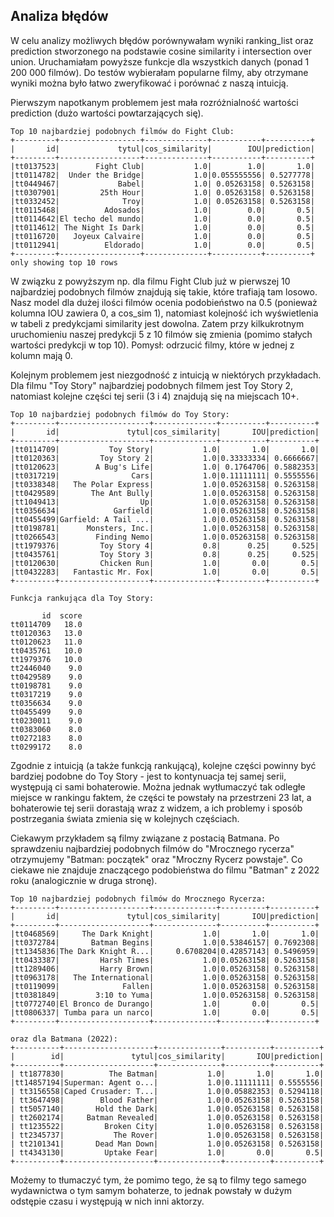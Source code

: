 ## Analiza błędów

W celu analizy możliwych błędów porównywałam wyniki 
ranking_list oraz prediction stworzonego na podstawie cosine 
similarity i intersection over union.
Uruchamiałam powyższe funkcje dla wszystkich
danych (ponad 1 200 000 filmów). Do testów
wybierałam popularne filmy, aby otrzymane
wyniki można było łatwo zweryfikować i porównać
z naszą intuicją.

Pierwszym napotkanym problemem jest mała rozróżnialność
wartości prediction (dużo wartości powtarzających się). 

```angular2html
Top 10 najbardziej podobnych filmów do Fight Club:
+---------+------------------+--------------+-----------+----------+
|       id|             tytul|cos_similarity|        IOU|prediction|
+---------+------------------+--------------+-----------+----------+
|tt0137523|        Fight Club|           1.0|        1.0|       1.0|
|tt0114782|  Under the Bridge|           1.0|0.055555556| 0.5277778|
|tt0449467|             Babel|           1.0| 0.05263158| 0.5263158|
|tt0307901|         25th Hour|           1.0| 0.05263158| 0.5263158|
|tt0332452|              Troy|           1.0| 0.05263158| 0.5263158|
|tt0115468|          Adosados|           1.0|        0.0|       0.5|
|tt0114642|El techo del mundo|           1.0|        0.0|       0.5|
|tt0114612| The Night Is Dark|           1.0|        0.0|       0.5|
|tt0116720|   Joyeux Calvaire|           1.0|        0.0|       0.5|
|tt0112941|          Eldorado|           1.0|        0.0|       0.5|
+---------+------------------+--------------+-----------+----------+
only showing top 10 rows
```

W związku z powyższym np. dla filmu Fight Club 
już w pierwszej 10 najbardziej podobnych filmów
znajdują się takie, które trafiają tam losowo. Nasz model 
dla dużej ilości filmów ocenia podobieństwo na 0.5 (ponieważ kolumna IOU zawiera 0,
a cos_sim 1), natomiast kolejność ich wyświetlenia w tabeli z predykcjami similarity 
jest dowolna. Zatem przy kilkukrotnym uruchomieniu naszej predykcji
5 z 10 filmów się zmienia (pomimo stałych wartości predykcji w top 10).
Pomysł: odrzucić filmy, które w jednej z kolumn mają 0.


Kolejnym problemem jest niezgodność z intuicją w niektórych
przykładach. Dla filmu "Toy Story" najbardziej podobnych filmem
jest Toy Story 2, natomiast kolejne części tej serii (3 i 4) znajdują
się na miejscach 10+. 

```angular2html
Top 10 najbardziej podobnych filmów do Toy Story:
+---------+--------------------+--------------+----------+----------+
|       id|               tytul|cos_similarity|       IOU|prediction|
+---------+--------------------+--------------+----------+----------+
|tt0114709|           Toy Story|           1.0|       1.0|       1.0|
|tt0120363|         Toy Story 2|           1.0|0.33333334| 0.6666667|
|tt0120623|        A Bug's Life|           1.0| 0.1764706| 0.5882353|
|tt0317219|                Cars|           1.0|0.11111111| 0.5555556|
|tt0338348|   The Polar Express|           1.0|0.05263158| 0.5263158|
|tt0429589|       The Ant Bully|           1.0|0.05263158| 0.5263158|
|tt1049413|                  Up|           1.0|0.05263158| 0.5263158|
|tt0356634|            Garfield|           1.0|0.05263158| 0.5263158|
|tt0455499|Garfield: A Tail ...|           1.0|0.05263158| 0.5263158|
|tt0198781|      Monsters, Inc.|           1.0|0.05263158| 0.5263158|
|tt0266543|        Finding Nemo|           1.0|0.05263158| 0.5263158|
|tt1979376|         Toy Story 4|           0.8|      0.25|     0.525|
|tt0435761|         Toy Story 3|           0.8|      0.25|     0.525|
|tt0120630|         Chicken Run|           1.0|       0.0|       0.5|
|tt0432283|   Fantastic Mr. Fox|           1.0|       0.0|       0.5|
+---------+--------------------+--------------+----------+----------+

Funkcja rankująca dla Toy Story:

       id  score
tt0114709   18.0
tt0120363   13.0
tt0120623   11.0
tt0435761   10.0
tt1979376   10.0
tt2446040    9.0
tt0429589    9.0
tt0198781    9.0
tt0317219    9.0
tt0356634    9.0
tt0455499    9.0
tt0230011    9.0
tt0383060    8.0
tt0272183    8.0
tt0299172    8.0
```
Zgodnie z intuicją (a także funkcją rankującą), kolejne
części powinny być bardziej podobne do Toy Story - jest to kontynuacja tej 
samej serii, występują ci sami bohaterowie. Można jednak
wytłumaczyć tak odległe miejsce w rankingu faktem, że części te powstały 
na przestrzeni 23 lat, a bohaterowie tej serii dorastają wraz z widzem, a ich problemy
i sposób postrzegania świata zmienia się w kolejnych częściach.


Ciekawym przykładem są filmy związane z postacią Batmana. Po sprawdzeniu
najbardziej podobnych filmów do "Mrocznego rycerza" otrzymujemy "Batman: początek" oraz 
"Mroczny Rycerz powstaje". Co ciekawe nie znajduje znaczącego podobieństwa do filmu
"Batman" z 2022 roku (analogicznie w druga stronę). 
```
Top 10 najbardziej podobnych filmów do Mrocznego Rycerza:
+---------+--------------------+--------------+----------+----------+
|       id|               tytul|cos_similarity|       IOU|prediction|
+---------+--------------------+--------------+----------+----------+
|tt0468569|     The Dark Knight|           1.0|       1.0|       1.0|
|tt0372784|       Batman Begins|           1.0|0.53846157| 0.7692308|
|tt1345836|The Dark Knight R...|     0.6708204|0.42857143| 0.5496959|
|tt0433387|         Harsh Times|           1.0|0.05263158| 0.5263158|
|tt1289406|         Harry Brown|           1.0|0.05263158| 0.5263158|
|tt0963178|   The International|           1.0|0.05263158| 0.5263158|
|tt0119099|              Fallen|           1.0|0.05263158| 0.5263158|
|tt0381849|        3:10 to Yuma|           1.0|0.05263158| 0.5263158|
|tt0772740|El Bronco de Durango|           1.0|       0.0|       0.5|
|tt0806337| Tumba para un narco|           1.0|       0.0|       0.5|
+---------+--------------------+--------------+----------+----------+

oraz dla Batmana (2022):
+----------+--------------------+--------------+----------+----------+
|        id|               tytul|cos_similarity|       IOU|prediction|
+----------+--------------------+--------------+----------+----------+
| tt1877830|          The Batman|           1.0|       1.0|       1.0|
|tt14857194|Superman: Agent o...|           1.0|0.11111111| 0.5555556|
| tt3156558|Caped Crusader: T...|           1.0|0.05882353| 0.5294118|
| tt3647498|        Blood Father|           1.0|0.05263158| 0.5263158|
| tt5057140|       Hold the Dark|           1.0|0.05263158| 0.5263158|
| tt2602174|     Batman Revealed|           1.0|0.05263158| 0.5263158|
| tt1235522|         Broken City|           1.0|0.05263158| 0.5263158|
| tt2345737|           The Rover|           1.0|0.05263158| 0.5263158|
| tt2101341|       Dead Man Down|           1.0|0.05263158| 0.5263158|
| tt4343130|         Uptake Fear|           1.0|       0.0|       0.5|
+----------+--------------------+--------------+----------+----------+
```
Możemy to tłumaczyć tym, że pomimo tego, że są to filmy tego samego wydawnictwa o tym samym bohaterze, to jednak powstały w dużym odstępie 
czasu i występują w nich inni aktorzy. 



